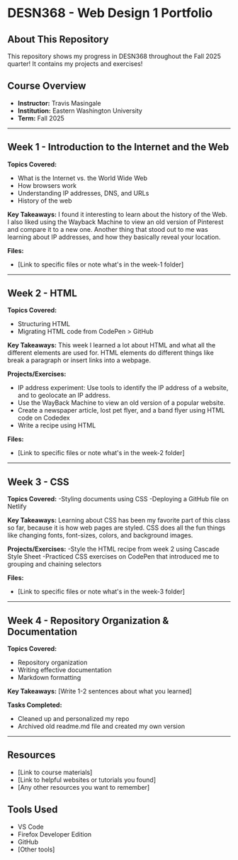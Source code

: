 # DESN368 - Web Design 1 Portfolio

## About This Repository

This repository shows my progress in DESN368 throughout the Fall 2025 quarter! It contains my projects and exercises!

## Course Overview

- **Instructor:** Travis Masingale
- **Institution:** Eastern Washington University
- **Term:** Fall 2025

---

## Week 1 - Introduction to the Internet and the Web

**Topics Covered:**
- What is the Internet vs. the World Wide Web
- How browsers work
- Understanding IP addresses, DNS, and URLs
- History of the web

**Key Takeaways:**
I found it interesting to learn about the history of the Web. I also liked using the Wayback Machine to view an old version of Pinterest and compare it to a new one. Another thing that stood out to me was learning about IP addresses, and how they basically reveal your location.


**Files:**
- [Link to specific files or note what's in the week-1 folder]

---

## Week 2 - HTML

**Topics Covered:**
- Structuring HTML
- Migrating HTML code from CodePen > GitHub


**Key Takeaways:**
This week I learned a lot about HTML and what all the different elements are used for.  HTML elements do different things like break a paragraph or insert links into a webpage.

**Projects/Exercises:**
- IP address experiment: Use tools to identify the IP address of a website, and to geolocate an IP address.
- Use the WayBack Machine to view an old version of a popular website.
- Create a newspaper article, lost pet flyer, and a band flyer using HTML code on Codedex
- Write a recipe using HTML

**Files:**
- [Link to specific files or note what's in the week-2 folder]

---

## Week 3 - CSS

**Topics Covered:**
-Styling documents using CSS
-Deploying a GitHub file on Netlify

**Key Takeaways:**
Learning about CSS has been my favorite part of this class so far, because it is how web pages are styled. CSS does all the fun things like changing fonts, font-sizes, colors, and background images.

**Projects/Exercises:**
-Style the HTML recipe from week 2 using Cascade Style Sheet
-Practiced CSS exercises on CodePen that introduced me to grouping and chaining selectors

**Files:**
- [Link to specific files or note what's in the week-3 folder]

---

## Week 4 - Repository Organization & Documentation

**Topics Covered:**
- Repository organization
- Writing effective documentation
- Markdown formatting

**Key Takeaways:**
[Write 1-2 sentences about what you learned]

**Tasks Completed:**
- Cleaned up and personalized my repo
- Archived old readme.md file and created my own version

---

## Resources

- [Link to course materials]
- [Link to helpful websites or tutorials you found]
- [Any other resources you want to remember]

## Tools Used

- VS Code
- Firefox Developer Edition
- GitHub
- [Other tools]

